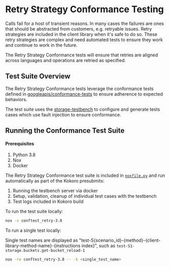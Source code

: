 # Retry Strategy Conformance Testing

Calls fail for a host of transient reasons. In many cases the failures are ones that should be abstracted from customers, e.g. retryable issues. Retry strategies are included in the client library when it's safe to do so. These retry strategies are complex and need automated tests to ensure they work and continue to work in the future.

The Retry Strategy Conformance tests will ensure that retries are aligned across languages and operations are retried as specified.

## Test Suite Overview

The Retry Strategy Conformance tests leverage the conformance tests defined in [googleapis/conformance-tests](https://github.com/googleapis/conformance-tests/blob/master/storage/v1/retry_tests.json) to ensure adherence to expected behaviors.

The test suite uses the [storage-testbench](https://github.com/googleapis/storage-testbench)
to configure and generate tests cases which use fault injection to ensure conformance.

## Running the Conformance Test Suite

#### Prerequisites
1. Python 3.8
2. Nox
3. Docker

The Retry Strategy Conformance test suite is included in [`noxfile.py`](https://github.com/googleapis/python-storage/blob/main/noxfile.py) and run automatically as part of the Kokoro presubmits:
1. Running the testbench server via docker
2. Setup, validation, cleanup of individual test cases with the testbench
3. Test logs included in Kokoro build

To run the test suite locally:
```bash
nox -s conftest_retry-3.8
```

To run a single test locally:

Single test names are displayed as "test-S{scenario_id}-{method}-{client-library-method-name}-{instructions index}", such as `test-S1-storage.buckets.get-bucket_reload-1`

```bash
nox -re conftest_retry-3.8 -- -k <single_test_name>
```
